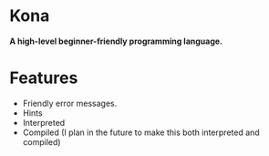 # Kona

**A high-level beginner-friendly programming language.**

# Features

- Friendly error messages.
- Hints
- Interpreted
- Compiled (I plan in the future to make this both interpreted and compiled)